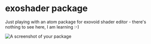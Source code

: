 # exoshader package

Just playing with an atom package for exovoid shader editor - there's nothing to see here, I am learning :-)

![A screenshot of your package](https://f.cloud.github.com/assets/69169/2290250/c35d867a-a017-11e3-86be-cd7c5bf3ff9b.gif)
